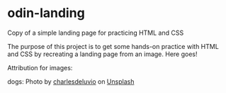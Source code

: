 # odin-landing
Copy of a simple landing page for practicing HTML and CSS

The purpose of this project is to get some hands-on practice with HTML and CSS by recreating a landing page from an image. Here goes!

Attribution for images:

dogs:
Photo by <a href="https://unsplash.com/@charlesdeluvio?utm_source=unsplash&utm_medium=referral&utm_content=creditCopyText">charlesdeluvio</a> on <a href="https://unsplash.com/s/photos/dog-dressed-up?license=free&utm_source=unsplash&utm_medium=referral&utm_content=creditCopyText">Unsplash</a>
